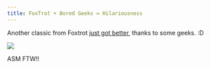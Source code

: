 ```yaml
---
title: FoxTrot + Bored Geeks = Hilariousness
---
```


Another classic from Foxtrot [just got better][0], thanks to some geeks. :D

[![](http://www.jeffpalm.com/fox/fox.jpg)][0]

ASM FTW!!


[0]: http://www.jeffpalm.com/fox/

